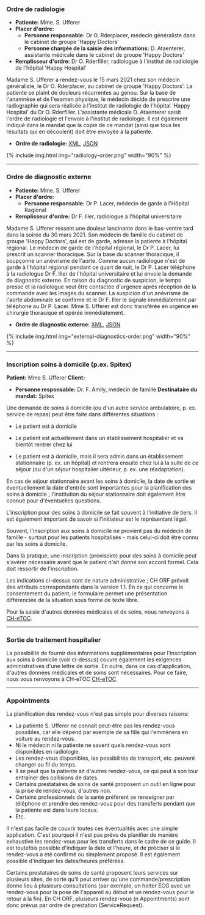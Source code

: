 ### Ordre de radiologie

* **Patiente:** Mme. S. Ufferer
* **Placer d'ordre:** 
   * **Personne responsable:** Dr O. Rderplacer, médecin généraliste dans le cabinet de groupe 'Happy Doctors'
   * **Personne chargée de la saisie des informations:** D. Ataenterer, assistante médicale dans le cabinet de groupe 'Happy Doctors'
* **Remplisseur d'ordre:** Dr O. Rderfiller, radiologue à l'institut de radiologie de l'hôpital 'Happy Hospital'

Madame S. Ufferer a rendez-vous le 15 mars 2021 chez son médecin généraliste, le Dr O. Rderplacer, au cabinet de groupe 'Happy Doctors'. La patiente se plaint de douleurs récurrentes au genou. Sur la base de l'anamnèse et de l'examen physique, le médecin décide de prescrire une radiographie qui sera réalisée à l'institut de radiologie de l'hôpital 'Happy Hospital' du Dr O. Rderfiller. L'assistante médicale D. Ataenterer saisit l'ordre de radiologie et l'envoie à l'institut de radiologie. Il est également indiqué dans le mandat que la copie de ce mandat (ainsi que tous les résultats qui en découlent) doit être envoyée à la patiente.

* **Ordre de radiologie:** [XML](Bundle-radiology-order.xml.html), [JSON](Bundle-radiology-order.json.html)

{% include img.html img="radiology-order.png" width="90%" %}

*************************************************************************
### Ordre de diagnostic externe

* **Patiente:** Mme. S. Ufferer
* **Placer d'ordre:** 
   * **Personne responsable:** Dr P. Lacer, médecin de garde à l'Hôpital Ragional
* **Remplisseur d'ordre:** Dr F. Iller, radiologue à l'hôpital universitaire

Madame S. Ufferer ressent une douleur lancinante dans le bas-ventre tard dans la soirée du 30 mars 2021. Son médecin de famille du cabinet de groupe 'Happy Doctors', qui est de garde, adresse la patiente à l'hôpital régional. Le médecin de garde de l'hôpital régional, le Dr P. Lacer, lui prescrit un scanner thoracique. Sur la base du scanner thoracique, il soupçonne un anévrisme de l'aorte. Comme aucun radiologue n'est de garde à l'hôpital régional pendant ce quart de nuit, le Dr P. Lacer téléphone à la radiologue Dr F. Iller de l'hôpital universitaire et lui envoie la demande de diagnostic externe. En raison du diagnostic de suspicion, le temps presse et la radiologue veut être contactée d'urgence après réception de la commande avec les images du scanner. La suspicion d'un anévrisme de l'aorte abdominale se confirme et le Dr F. Iller le signale immédiatement par téléphone au Dr P. Lacer. Mme S. Ufferer est donc transférée en urgence en chirurgie thoracique et opérée immédiatement.

* **Ordre de diagnostic externe:** [XML](Bundle-external-diagnostics-order.xml.html), [JSON](Bundle-external-diagnostics-order.json.html)

{% include img.html img="external-diagnostics-order.png" width="90%" %}

*************************************************************************
### Inscription soins à domicile (p.ex. Spitex)

**Patient:** Mme S. Ufferer
**Client:** 
   * **Personne responsable:** Dr. F. Amily, médecin de famille
**Destinataire du mandat:** Spitex

Une demande de soins à domicile (ou d'un autre service ambulatoire, p. ex. service de repas) peut être faite dans différentes situations :

* Le patient est à domicile

* Le patient est actuellement dans un établissement hospitalier et va bientôt rentrer chez lui

* Le patient est à domicile, mais il sera admis dans un établissement stationnaire (p. ex. un hôpital) et rentrera ensuite chez lui à la suite de ce séjour (ou d'un séjour hospitalier ultérieur, p. ex. une réadaptation).

En cas de séjour stationnaire avant les soins à domicile, la date de sortie et éventuellement la date d'entrée sont importantes pour la planification des soins à domicile ; l'institution du séjour stationnaire doit également être connue pour d'éventuelles questions. 

L'inscription pour des soins à domicile se fait souvent à l'initiative de tiers. Il est également important de savoir si l'initiateur est le représentant légal.

Souvent, l'inscription aux soins à domicile ne provient pas du médecin de famille - surtout pour les patients hospitalisés - mais celui-ci doit être connu par les soins à domicile.

Dans la pratique, une inscription (provisoire) pour des soins à domicile peut s'avérer nécessaire avant que le patient n'ait donné son accord formel. Cela doit ressortir de l'inscription. 

Les indications ci-dessus sont de nature administrative ; CH ORF prévoit des attributs correspondants dans la version 1.1. En ce qui concerne le consentement du patient, le formulaire permet une présentation différenciée de la situation sous forme de texte libre.

Pour la saisie d'autres données médicales et de soins, nous renvoyons à [CH-eTOC](http://fhir.ch/ig/ch-etoc/index.html).

*************************************************************************
### Sortie de traitement hospitalier

La possibilité de fournir des informations supplémentaires pour l'inscription aux soins à domicile (voir ci-dessus) couvre également les exigences administratives d'une lettre de sortie. En outre, dans ce cas d'application, d'autres données médicales et de soins sont nécessaires. Pour ce faire, nous vous renvoyons à CH-eTOC [CH-eTOC](http://fhir.ch/ig/ch-etoc/index.html).

*************************************************************************
### Appointments
La planification des rendez-vous n'est pas simple pour diverses raisons:
* La patiente S. Ufferer ne connaît peut-être pas les rendez-vous possibles, car elle dépend par exemple de sa fille qui l'emmènera en voiture au rendez-vous.
* Ni le médecin ni la patiente ne savent quels rendez-vous sont disponibles en radiologie.
* Les rendez-vous disponibles, les possibilités de transport, etc. peuvent changer au fil du temps.
* Il se peut que la patiente ait d'autres rendez-vous, ce qui peut à son tour entraîner des collisions de dates.
* Certains prestataires de soins de santé proposent un outil en ligne pour la prise de rendez-vous, d'autres non.
* Certains professionnels de la santé préfèrent se renseigner par téléphone et prendre des rendez-vous pour des transferts pendant que la patiente est dans leurs locaux.
* Etc.

Il n'est pas facile de couvrir toutes ces éventualités avec une simple application. C'est pourquoi il n'est pas prévu de planifier de manière exhaustive les rendez-vous pour les transferts dans le cadre de ce guide. Il est toutefois possible d'indiquer la date et l'heure, et de préciser si le rendez-vous a été confirmé ou simplement proposé. Il est également possible d'indiquer les dates/heures préférées.

Certains prestataires de soins de santé proposent leurs services sur plusieurs sites, de sorte qu'il peut arriver qu'une commande/prescription donne lieu à plusieurs consultations (par exemple, un holter ECG avec un rendez-vous pour la pose de l'appareil au début et un rendez-vous pour le retour à la fin). En CH ORF, plusieurs rendez-vous (n Appointments) sont donc prévus par ordre de prestation (ServiceRequest).
